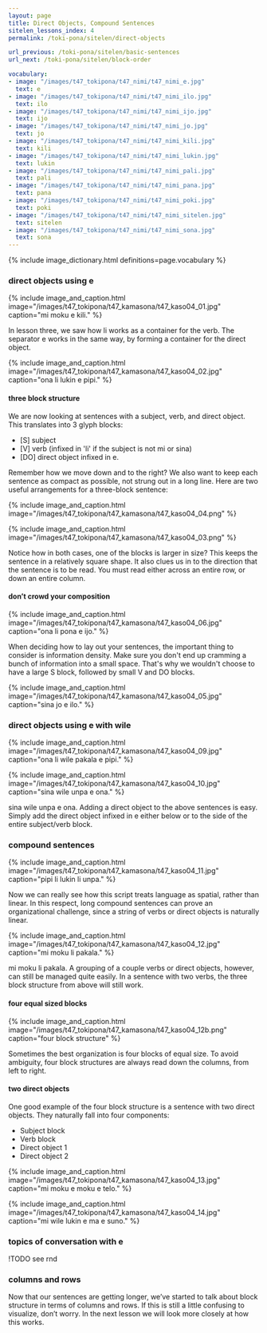 ```yaml
---
layout: page
title: Direct Objects, Compound Sentences
sitelen_lessons_index: 4
permalink: /toki-pona/sitelen/direct-objects

url_previous: /toki-pona/sitelen/basic-sentences
url_next: /toki-pona/sitelen/block-order

vocabulary:
- image: "/images/t47_tokipona/t47_nimi/t47_nimi_e.jpg"
  text: e
- image: "/images/t47_tokipona/t47_nimi/t47_nimi_ilo.jpg"
  text: ilo
- image: "/images/t47_tokipona/t47_nimi/t47_nimi_ijo.jpg"
  text: ijo
- image: "/images/t47_tokipona/t47_nimi/t47_nimi_jo.jpg"
  text: jo
- image: "/images/t47_tokipona/t47_nimi/t47_nimi_kili.jpg"
  text: kili
- image: "/images/t47_tokipona/t47_nimi/t47_nimi_lukin.jpg"
  text: lukin
- image: "/images/t47_tokipona/t47_nimi/t47_nimi_pali.jpg"
  text: pali
- image: "/images/t47_tokipona/t47_nimi/t47_nimi_pana.jpg"
  text: pana
- image: "/images/t47_tokipona/t47_nimi/t47_nimi_poki.jpg"
  text: poki
- image: "/images/t47_tokipona/t47_nimi/t47_nimi_sitelen.jpg"
  text: sitelen
- image: "/images/t47_tokipona/t47_nimi/t47_nimi_sona.jpg"
  text: sona
---
```


{% include image_dictionary.html definitions=page.vocabulary %}

### direct objects using e

{% include image_and_caption.html image="/images/t47_tokipona/t47_kamasona/t47_kaso04_01.jpg" caption="mi moku e kili." %}

In lesson three, we saw how li works as a container for the verb. The separator e works in the same way, by forming a container for the direct object.

{% include image_and_caption.html image="/images/t47_tokipona/t47_kamasona/t47_kaso04_02.jpg" caption="ona li lukin e pipi." %}

#### three block structure

We are now looking at sentences with a subject, verb, and direct object. This translates into 3 glyph blocks:

  * [S] subject
  * [V] verb (infixed in 'li' if the subject is not mi or sina)
  * [DO] direct object infixed in e.

Remember how we move down and to the right? We also want to keep each sentence as compact as possible, not strung out in a long line. Here are two useful arrangements for a three-block sentence:

{% include image_and_caption.html image="/images/t47_tokipona/t47_kamasona/t47_kaso04_04.png" %}

{% include image_and_caption.html image="/images/t47_tokipona/t47_kamasona/t47_kaso04_03.png" %}

Notice how in both cases, one of the blocks is larger in size? This keeps the sentence in a relatively square shape. It also clues us in to the direction that the sentence is to be read. You must read either across an entire row, or down an entire column.

#### don’t crowd your composition

{% include image_and_caption.html image="/images/t47_tokipona/t47_kamasona/t47_kaso04_06.jpg" caption="ona li pona e ijo." %}

When deciding how to lay out your sentences, the important thing to consider is information density. Make sure you don't end up cramming a bunch of information into a small space. That's why we wouldn't choose to have a large S block, followed by small V and DO blocks.

{% include image_and_caption.html image="/images/t47_tokipona/t47_kamasona/t47_kaso04_05.jpg" caption="sina jo e ilo." %}

### direct objects using e with wile

{% include image_and_caption.html image="/images/t47_tokipona/t47_kamasona/t47_kaso04_09.jpg" caption="ona li wile pakala e pipi." %}

{% include image_and_caption.html image="/images/t47_tokipona/t47_kamasona/t47_kaso04_10.jpg" caption="sina wile unpa e ona." %}

sina wile unpa e ona.
Adding a direct object to the above sentences is easy. Simply add the direct object infixed in e either below or to the side of the entire subject/verb block.

### compound sentences

{% include image_and_caption.html image="/images/t47_tokipona/t47_kamasona/t47_kaso04_11.jpg" caption="pipi li lukin li unpa." %}

Now we can really see how this script treats language as spatial, rather than linear. In this respect, long compound sentences can prove an organizational challenge, since a string of verbs or direct objects is naturally linear.

{% include image_and_caption.html image="/images/t47_tokipona/t47_kamasona/t47_kaso04_12.jpg" caption="mi moku li pakala." %}

mi moku li pakala.
A grouping of a couple verbs or direct objects, however, can still be managed quite easily. In a sentence with two verbs, the three block structure from above will still work.

#### four equal sized blocks

{% include image_and_caption.html image="/images/t47_tokipona/t47_kamasona/t47_kaso04_12b.png" caption="four block structure" %}

Sometimes the best organization is four blocks of equal size. To avoid ambiguity, four block structures are always read down the columns, from left to right.

#### two direct objects

One good example of the four block structure is a sentence with two direct objects. They naturally fall into four components:

  * Subject block
  * Verb block
  * Direct object 1
  * Direct object 2

{% include image_and_caption.html image="/images/t47_tokipona/t47_kamasona/t47_kaso04_13.jpg" caption="mi moku e moku e telo." %}

{% include image_and_caption.html image="/images/t47_tokipona/t47_kamasona/t47_kaso04_14.jpg" caption="mi wile lukin e ma e suno." %}

### topics of conversation with e

!TODO see rnd

### columns and rows

Now that our sentences are getting longer, we’ve started to talk about block structure in terms of columns and rows.  If this is still a little confusing to visualize, don’t worry.  In the next lesson we will look more closely at how this works.
